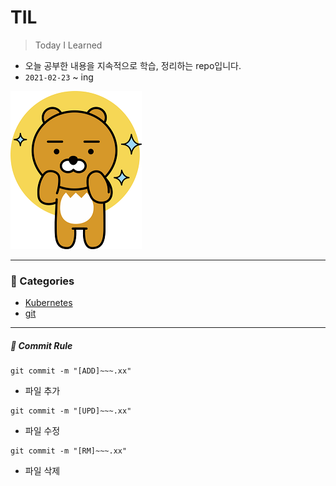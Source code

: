 # TIL

>Today I Learned

* 오늘 공부한 내용을 지속적으로 학습, 정리하는 repo입니다.
* `2021-02-23` ~ ing

![lion](README_img/lion.png)

---

### :panda_face: Categories

* [Kubernetes](https://github.com/youminji/TIL/tree/master/Kubernetes)
* [git](https://github.com/youminji/TIL/tree/master/git)



---
##### :cherries: Commit Rule

```
git commit -m "[ADD]~~~.xx"
```

* 파일 추가

```
git commit -m "[UPD]~~~.xx"
```

* 파일 수정

```
git commit -m "[RM]~~~.xx"
```

* 파일 삭제


